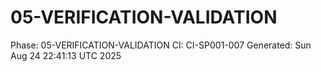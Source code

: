 # 05-VERIFICATION-VALIDATION
Phase: 05-VERIFICATION-VALIDATION
CI: CI-SP001-007
Generated: Sun Aug 24 22:41:13 UTC 2025
